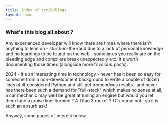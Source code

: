 ```yaml
---
title: Index of scribblings
layout: home
---
```


### What's this blog all about ?

Any experienced developer will know there are times where there isn't anything to lean on - stuck-in-the-mud due to a lack of personal knowledge and no learnings to be found on the web - sometimes you really are on the bleeding edge and compilers break unexpectedly etc. It's worth documenting those times (alongside more frivolous posts). 

2024 - it's an interesting time in technology - never has it been so easy for someone from a non-development background to write a couple of dozen lines of ill-considered Python and still get tremendous results.. and never has there been such a demand for "full-stack" which makes no sense at all, a car mechanic may well be great at tuning an engine but would you let them tune a cruise liner turbine ? A Titan 3 rocket ? Of course not.. so it is such an absurb ask!

Anyway, some pages of interest below.
